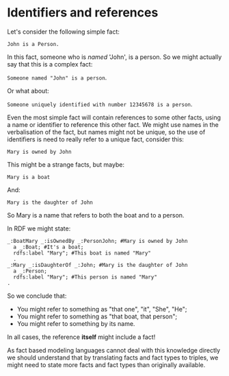 # Identifiers and references

Let's consider the following simple fact:

`John is a Person.`

In this fact, someone who is *named* 'John', is a person. So we might actually say that this is a complex fact:

`Someone named "John" is a person`.

Or what about:

`Someone uniquely identified with number 12345678 is a person`.

Even the most simple fact will contain references to some other facts, using a name or identifier to reference this other fact. We might use names in the verbalisation of the fact, but names might not be unique, so the use of identifiers is need to really refer to a unique fact, consider this:

`Mary is owned by John`

This might be a strange facts, but maybe:

`Mary is a boat`

And:

`Mary is the daughter of John`

So Mary is a name that refers to both the boat and to a person.

In RDF we might state:

```
_:BoatMary _:isOwnedBy _:PersonJohn; #Mary is owned by John
  a _:Boat; #It's a boat;
  rdfs:label "Mary"; #This boat is named "Mary"
  .
_:Mary _:isDaughterOf _:John; #Mary is the daughter of John
  a _:Person;
  rdfs:label "Mary"; #This person is named "Mary"
.
```

So we conclude that:

- You might refer to something as "that one", "it", "She", "He";
- You might refer to something as "that boat, that person";
- You might refer to something by its name.

In all cases, the reference **itself** might include a fact!

As fact based modeling languages cannot deal with this knowledge directly we should understand that by translating facts and fact types to triples, we might need to state more facts and fact types than originally available.
